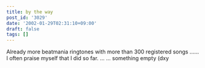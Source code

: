 ```yaml
---
title: by the way
post_id: '3029'
date: '2002-01-29T02:31:10+09:00'
draft: false
tags: []
---
```


Already more beatmania ringtones with more than 300 registered songs ...... I often praise myself that I did so far. ... ... something empty (dxy